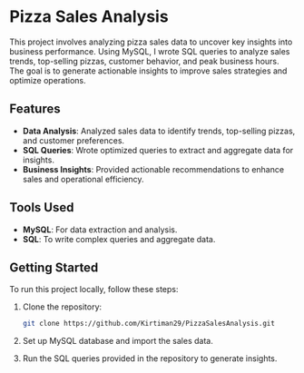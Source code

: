 # Pizza Sales Analysis

This project involves analyzing pizza sales data to uncover key insights into business performance. Using MySQL, I wrote SQL queries to analyze sales trends, top-selling pizzas, customer behavior, and peak business hours. The goal is to generate actionable insights to improve sales strategies and optimize operations.

## Features
- **Data Analysis**: Analyzed sales data to identify trends, top-selling pizzas, and customer preferences.
- **SQL Queries**: Wrote optimized queries to extract and aggregate data for insights.
- **Business Insights**: Provided actionable recommendations to enhance sales and operational efficiency.

## Tools Used
- **MySQL**: For data extraction and analysis.
- **SQL**: To write complex queries and aggregate data.

## Getting Started

To run this project locally, follow these steps:

1. Clone the repository:
   ```bash
   git clone https://github.com/Kirtiman29/PizzaSalesAnalysis.git
2. Set up MySQL database and import the sales data.

3. Run the SQL queries provided in the repository to generate insights.
